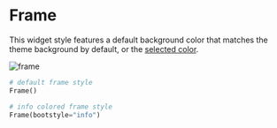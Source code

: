 # Frame

This widget style features a default background color that matches the theme
background by default, or the [selected color](index.zh.md#颜色).

![frame](../assets/widget-styles/frame.png)

```python
# default frame style
Frame()

# info colored frame style
Frame(bootstyle="info")
```